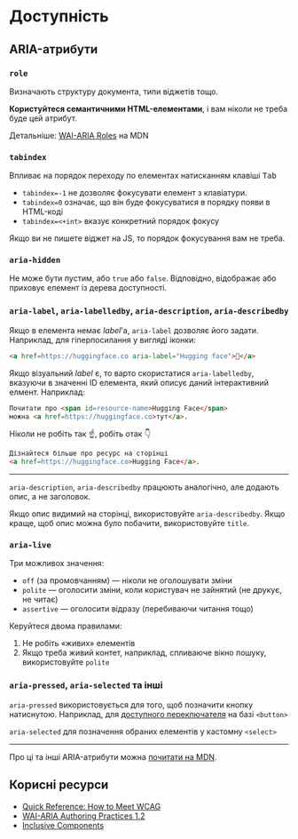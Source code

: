 Доступність
=

ARIA-атрибути
-

### `role`

Визначають структуру документа, типи віджетів тощо.

**Користуйтеся семантичними HTML-елементами**,
і вам ніколи не треба буде цей атрибут.

Детальніше: [WAI-ARIA Roles](https://developer.mozilla.org/docs/Web/Accessibility/ARIA/Roles) на MDN

### `tabindex`

Впливає на порядок переходу по елементах натисканням клавіші <kbd>Tab</kbd>

- `tabindex=-1` не дозволяє фокусувати елемент з клавіатури.
- `tabindex=0` означає, що він буде фокусуватися в порядку появи в HTML-коді
- `tabindex=<+int>` вказує конкретний порядок фокусу

Якщо ви не пишете віджет на JS, то порядок фокусування вам не треба.


### `aria-hidden`

Не може бути пустим, або `true` або `false`.
Відповідно, відображає або приховує елемент із дерева доступності.



### `aria-label`, `aria-labelledby`, `aria-description`, `aria-describedby`

Якщо в елемента немає _label_'а,
`aria-label` дозволяє його задати.
Наприклад, для гіперпосилання у вигляді іконки:

```html
<a href=https://huggingface.co aria-label="Hugging face">🤗</a>
```

Якщо візуальний _label_ є, то варто скористатися `aria-labelledby`,
вказуючи в значенні ID елемента, який описує даний інтерактивний елмент.
Наприклад:

```html
Почитати про <span id=resource-name>Hugging Face</span>
можна <a href=https://huggingface.co>тут</a>.
```

Ніколи не робіть так ☝️, робіть отак 👇

```html
Дізнайтеся більше про ресурс на сторінці
<a href=https://huggingface.co>Hugging Face</a>.
```

---

`aria-description`, `aria-describedby` працюють аналогічно,
але додають опис, а не заголовок.

Якщо опис видимий на сторінці, використовуйте `aria-describedby`.
Якщо краще, щоб опис можна було побачити, використовуйте `title`.

### `aria-live`

Три можливох значення:

- `off` (за промовчанням) — ніколи не оголошувати зміни
- `polite` — оголосити зміни, коли користувач не зайнятий (не друкує, не читає)
- `assertive` — оголосити відразу (перебиваючи читання тощо)

Керуйтеся двома правилами:

1. Не робіть «живих» елементів
2. Якщо треба живий контет, наприклад, спливаюче вікно пошуку, використовуйте `polite`

### `aria-pressed`, `aria-selected` та інші

`aria-pressed` використовується для того, щоб позначити кнопку натиснутою.
Наприклад, для [доступного переключателя](https://inclusive-components.design/toggle-button/) на базі `<button>`

`aria-selected` для позначення обраних елементів у кастомну `<select>`

---

Про ці та інші ARIA-атрибути можна [почитати на MDN](https://developer.mozilla.org/docs/Web/Accessibility/ARIA/Attributes).


Корисні ресурси
-

- [Quick Reference: How to Meet WCAG](https://www.w3.org/WAI/WCAG21/quickref/)
- [WAI-ARIA Authoring Practices 1.2](https://w3c.github.io/aria-practices/)
- [Inclusive Components](https://inclusive-components.design/)
